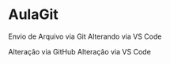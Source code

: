 # AulaGit
Envio de Arquivo via Git
Alterando via VS Code

Alteração via GitHub
Alteração via VS Code
